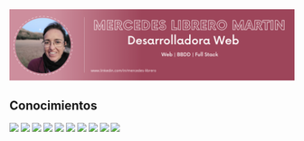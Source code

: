 <div id="header" align="center">
  <img decoding="async" src="https://github.com/Mercedes-Librero/Mercedes-Librero/blob/main/1.png" width="800"/>
    </div>


## Conocimientos
<div style="justify-content:space-between;">

  <img src="https://cdn.jsdelivr.net/gh/devicons/devicon@latest/icons/angular/angular-original.svg" width="35" hegth="35" />

<img src="https://cdn.jsdelivr.net/gh/devicons/devicon@latest/icons/csharp/csharp-original.svg" width="35" hegth="35" />
<img src="https://cdn.jsdelivr.net/gh/devicons/devicon@latest/icons/typescript/typescript-original.svg" width="35" hegth="35"/>
<img src="https://cdn.jsdelivr.net/gh/devicons/devicon@latest/icons/typescript/typescript-original.svg" width="35" hegth="35"/>
<img src="https://cdn.jsdelivr.net/gh/devicons/devicon@latest/icons/sqldeveloper/sqldeveloper-original.svg"  width="35" hegth="35"/>
<img src="https://cdn.jsdelivr.net/gh/devicons/devicon@latest/icons/mysql/mysql-original.svg" width="35" hegth="35" />
<img src="https://cdn.jsdelivr.net/gh/devicons/devicon@latest/icons/github/github-original.svg"  width="35" hegth="35"/>
<img src="https://cdn.jsdelivr.net/gh/devicons/devicon@latest/icons/javascript/javascript-original.svg" width="35" hegth="35" />
<img src="https://cdn.jsdelivr.net/gh/devicons/devicon@latest/icons/php/php-plain.svg"  width="35" hegth="35"/>
<img src="https://cdn.jsdelivr.net/gh/devicons/devicon@latest/icons/html5/html5-original.svg" width="35" hegth="35" />
</div>
          



<!--
**Mercedes-Librero/Mercedes-Librero** is a ✨ _special_ ✨ repository because its `README.md` (this file) appears on your GitHub profile.

Here are some ideas to get you started:

- 🔭 I’m currently working on ...
- 🌱 I’m currently learning ...
- 👯 I’m looking to collaborate on ...
- 🤔 I’m looking for help with ...
- 💬 Ask me about ...
- 📫 How to reach me: ...
- 😄 Pronouns: ...
- ⚡ Fun fact: ...
-->
